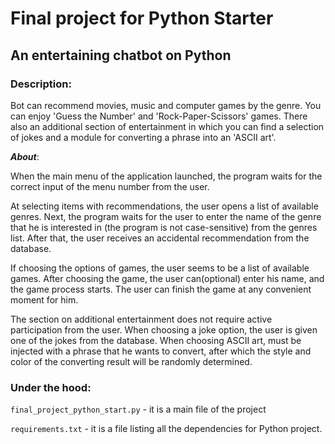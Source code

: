 # Final project for Python Starter
## An entertaining chatbot on Python

### Description:
Bot can recommend movies, music and computer games by the genre. You can enjoy 'Guess the Number' and 
'Rock-Paper-Scissors' games. There also an additional section of entertainment in which you can find a selection 
of jokes and a module for converting a phrase into an 'ASCII art'.

***About***:

When the main menu of the application launched, the program waits for the correct input of the menu number from
the user. 

At selecting items with recommendations, the user opens a list of available genres. Next, the program waits
for the user to enter the name of the genre that he is interested in (the program is not case-sensitive)
from the genres list. After that, the user receives an accidental recommendation from the database.

If choosing the options of games, the user seems to be a list of available games. After choosing the game, the user
can(optional) enter his name, and the game process starts. The user can finish the game at any convenient moment for him. 

The section on additional entertainment does not require active participation from the user.
When choosing a joke option, the user is given one of the jokes from the database.
When choosing ASCII art, must be injected with a phrase that he wants to convert, after which the style and color
of the converting result will be randomly determined.


### Under the hood:
`final_project_python_start.py` - it is a main file of the project

`requirements.txt` - it is a file listing all the dependencies for Python project.

